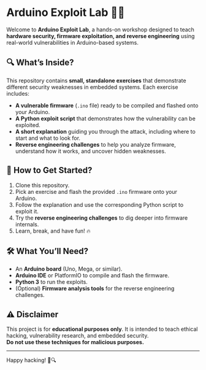 # **Arduino Exploit Lab 🚀🔬**

Welcome to **Arduino Exploit Lab**, a hands-on workshop designed to teach **hardware security, firmware exploitation, and reverse engineering** using real-world vulnerabilities in Arduino-based systems.

## 🔍 **What’s Inside?**
This repository contains **small, standalone exercises** that demonstrate different security weaknesses in embedded systems. Each exercise includes:  
- **A vulnerable firmware** (`.ino` file) ready to be compiled and flashed onto your Arduino.  
- **A Python exploit script** that demonstrates how the vulnerability can be exploited.  
- **A short explanation** guiding you through the attack, including where to start and what to look for.  
- **Reverse engineering challenges** to help you analyze firmware, understand how it works, and uncover hidden weaknesses.

## 🎯 **How to Get Started?**
1. Clone this repository.  
2. Pick an exercise and flash the provided `.ino` firmware onto your Arduino.  
3. Follow the explanation and use the corresponding Python script to exploit it.  
4. Try the **reverse engineering challenges** to dig deeper into firmware internals.  
5. Learn, break, and have fun! 🔥  

## 🛠 **What You’ll Need?**
- An **Arduino board** (Uno, Mega, or similar).  
- **Arduino IDE** or PlatformIO to compile and flash the firmware.  
- **Python 3** to run the exploits.  
- (Optional) **Firmware analysis tools** for the reverse engineering challenges.

## ⚠️ **Disclaimer**
This project is for **educational purposes only**. It is intended to teach ethical hacking, vulnerability research, and embedded security.  
**Do not use these techniques for malicious purposes.**  

---
Happy hacking! 🚀🔍  

